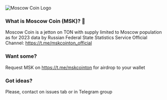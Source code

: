 
![Moscow Coin Logo](https://moscowcoin.github.io/MoscowCoin/logo/msk-ton.png)

### What is Moscow Coin (MSK)? 👋

Moscow Coin is a jetton on TON with supply limited to Moscow population as for 2023 data by Russian Federal State Statistics Service
Official Channel: https://t.me/mskcointon_official

### Want some?

Request MSK on https://t.me/mskcointon for airdrop to your wallet

### Got ideas?

Please, contact on issues tab or in Telegram group
